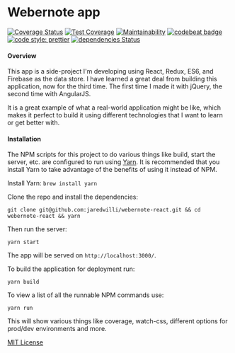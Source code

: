 
# Webernote app

[![Coverage Status](https://coveralls.io/repos/github/jaredwilli/webernote-react/badge.svg)](https://coveralls.io/github/jaredwilli/webernote-react)
[![Test Coverage](https://api.codeclimate.com/v1/badges/64627baa4a5c5b0576be/test_coverage)](https://codeclimate.com/github/jaredwilli/webernote-react/test_coverage)
[![Maintainability](https://api.codeclimate.com/v1/badges/64627baa4a5c5b0576be/maintainability)](https://codeclimate.com/github/jaredwilli/webernote-react/maintainability)
[![codebeat badge](https://codebeat.co/badges/1396f00a-f7ce-43a0-af73-1bfc2298213c)](https://codebeat.co/projects/github-com-jaredwilli-webernote-react-master)
[![code style: prettier](https://img.shields.io/badge/code_style-prettier-ff69b4.svg?style=flat-square)](https://github.com/prettier/prettier)
[![dependencies Status](https://david-dm.org/jaredwilli/webernote-react/status.svg)](https://david-dm.org/jaredwilli/webernote-react)

#### Overview

This app is a side-project I'm developing using React, Redux, ES6, and Firebase as the data store. I have learned a great deal from building this application, now for the third time. The first time I made it with jQuery, the second time with AngularJS.

It is a great example of what a real-world application might be like, which makes it perfect to build it using different technologies that I want to learn or get better with.

#### Installation

The NPM scripts for this project to do various things like build, start the server, etc. are configured to run using [Yarn](https://yarnpkg.com/en/). It is recommended that you install Yarn to take advantage of the benefits of using it instead of NPM.

Install Yarn:
`brew install yarn`

Clone the repo and install the dependencies:

```
git clone git@github.com:jaredwilli/webernote-react.git && cd webernote-react && yarn
```

Then run the server:

`yarn start`

The app will be served on `http://localhost:3000/`.

To build the application for deployment run:

`yarn build`

To view a list of all the runnable NPM commands use:

`yarn run`

This will show various things like coverage, watch-css, different options for prod/dev environments and more.



[MIT License](https://opensource.org/licenses/MIT)
